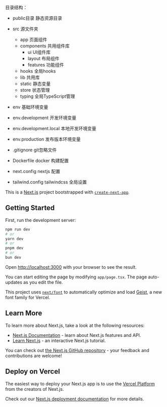 目录结构：
* public目录 静态资源目录
* src 源文件夹
    * app 页面组件
    * components 共用组件库
        * ui UI组件库
        * layout 布局组件
        * features 功能组件
    * hooks 全局hooks
    * lib 共用库
    * static 静态变量
    * store 状态管理
    * typing 全局TypeScript管理


* env 基础环境变量
* env.development 开发环境变量
* env.development.local 本地开发环境变量
* env.production 发布版本环境变量
* .gitignore git忽略文件
* Dockerfile docker 构建配置
* next.config nextjs 配置
* tailwind.config tailwindcss 全局设置

This is a [Next.js](https://nextjs.org) project bootstrapped with [`create-next-app`](https://nextjs.org/docs/app/api-reference/cli/create-next-app).

## Getting Started

First, run the development server:

```bash
npm run dev
# or
yarn dev
# or
pnpm dev
# or
bun dev
```

Open [http://localhost:3000](http://localhost:3000) with your browser to see the result.

You can start editing the page by modifying `app/page.tsx`. The page auto-updates as you edit the file.

This project uses [`next/font`](https://nextjs.org/docs/app/building-your-application/optimizing/fonts) to automatically optimize and load [Geist](https://vercel.com/font), a new font family for Vercel.

## Learn More

To learn more about Next.js, take a look at the following resources:

- [Next.js Documentation](https://nextjs.org/docs) - learn about Next.js features and API.
- [Learn Next.js](https://nextjs.org/learn) - an interactive Next.js tutorial.

You can check out [the Next.js GitHub repository](https://github.com/vercel/next.js) - your feedback and contributions are welcome!

## Deploy on Vercel

The easiest way to deploy your Next.js app is to use the [Vercel Platform](https://vercel.com/new?utm_medium=default-template&filter=next.js&utm_source=create-next-app&utm_campaign=create-next-app-readme) from the creators of Next.js.

Check out our [Next.js deployment documentation](https://nextjs.org/docs/app/building-your-application/deploying) for more details.

